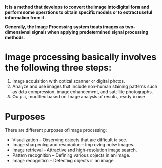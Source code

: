**It is a method that develops to convert the image into digital form and perform some operations 
to obtain specific models or to extract useful information from it**

**Generally, the Image Processing system treats images as two-dimensional signals 
when applying predetermined signal processing methods.**

# Image processing basically involves the following three steps:
1. Image acquisition with optical scanner or digital photos.
2. Analyze and use images that include non-human staining patterns such as data compression, image enhancement, and satellite photographs.
3. Output, modified based on image analysis of results, ready to use

# Purposes
There are different purposes of image processing:

- Visualization – Observing objects that are difficult to see.
- Image sharpening and restoration – Improving noisy images.
- Image retrieval – Attractive and high-resolution image search.
- Pattern recognition – Defining various objects in an image.
- Image recognition – Detecting objects in an image.
